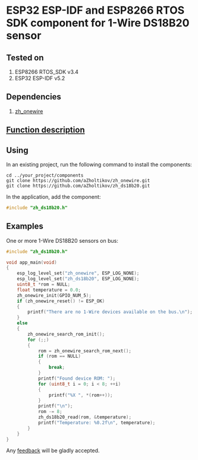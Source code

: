# ESP32 ESP-IDF and ESP8266 RTOS SDK component for 1-Wire DS18B20 sensor

## Tested on

1. ESP8266 RTOS_SDK v3.4
2. ESP32 ESP-IDF v5.2

## Dependencies

1. [zh_onewire](https://github.com/aZholtikov/zh_onewire.git)

## [Function description](http://zh-ds18b20.zh.com.ru)

## Using

In an existing project, run the following command to install the components:

```text
cd ../your_project/components
git clone https://github.com/aZholtikov/zh_onewire.git
git clone https://github.com/aZholtikov/zh_ds18b20.git
```

In the application, add the component:

```c
#include "zh_ds18b20.h"
```

## Examples

One or more 1-Wire DS18B20 sensors on bus:

```c
#include "zh_ds18b20.h"

void app_main(void)
{
    esp_log_level_set("zh_onewire", ESP_LOG_NONE);
    esp_log_level_set("zh_ds18b20", ESP_LOG_NONE);
    uint8_t *rom = NULL;
    float temperature = 0.0;
    zh_onewire_init(GPIO_NUM_5);
    if (zh_onewire_reset() != ESP_OK)
    {
        printf("There are no 1-Wire devices available on the bus.\n");
    }
    else
    {
        zh_onewire_search_rom_init();
        for (;;)
        {
            rom = zh_onewire_search_rom_next();
            if (rom == NULL)
            {
                break;
            }
            printf("Found device ROM: ");
            for (uint8_t i = 0; i < 8; ++i)
            {
                printf("%X ", *(rom++));
            }
            printf("\n");
            rom -= 8;
            zh_ds18b20_read(rom, &temperature);
            printf("Temperature: %0.2f\n", temperature);
        }
    }
}
```

Any [feedback](mailto:github@azholtikov.ru) will be gladly accepted.
